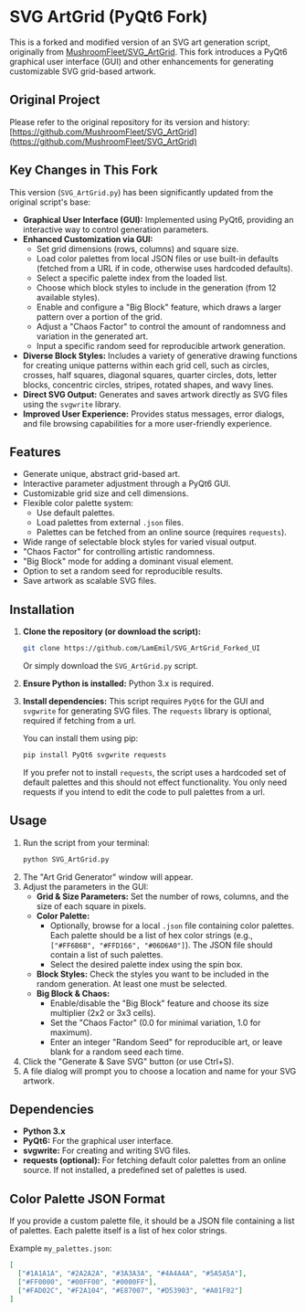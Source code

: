 # SVG ArtGrid (PyQt6 Fork)

This is a forked and modified version of an SVG art generation script, originally from [MushroomFleet/SVG_ArtGrid](https://github.com/MushroomFleet/SVG_ArtGrid). This fork introduces a PyQt6 graphical user interface (GUI) and other enhancements for generating customizable SVG grid-based artwork.

## Original Project

Please refer to the original repository for its version and history:
[https://github.com/MushroomFleet/SVG_ArtGrid](https://github.com/MushroomFleet/SVG_ArtGrid)

## Key Changes in This Fork

This version (`SVG_ArtGrid.py`) has been significantly updated from the original script's base:

* **Graphical User Interface (GUI):** Implemented using PyQt6, providing an interactive way to control generation parameters.
* **Enhanced Customization via GUI:**
    * Set grid dimensions (rows, columns) and square size.
    * Load color palettes from local JSON files or use built-in defaults (fetched from a URL if in code, otherwise uses hardcoded defaults).
    * Select a specific palette index from the loaded list.
    * Choose which block styles to include in the generation (from 12 available styles).
    * Enable and configure a "Big Block" feature, which draws a larger pattern over a portion of the grid.
    * Adjust a "Chaos Factor" to control the amount of randomness and variation in the generated art.
    * Input a specific random seed for reproducible artwork generation.
* **Diverse Block Styles:** Includes a variety of generative drawing functions for creating unique patterns within each grid cell, such as circles, crosses, half squares, diagonal squares, quarter circles, dots, letter blocks, concentric circles, stripes, rotated shapes, and wavy lines.
* **Direct SVG Output:** Generates and saves artwork directly as SVG files using the `svgwrite` library.
* **Improved User Experience:** Provides status messages, error dialogs, and file browsing capabilities for a more user-friendly experience.

## Features

* Generate unique, abstract grid-based art.
* Interactive parameter adjustment through a PyQt6 GUI.
* Customizable grid size and cell dimensions.
* Flexible color palette system:
    * Use default palettes.
    * Load palettes from external `.json` files.
    * Palettes can be fetched from an online source (requires `requests`).
* Wide range of selectable block styles for varied visual output.
* "Chaos Factor" for controlling artistic randomness.
* "Big Block" mode for adding a dominant visual element.
* Option to set a random seed for reproducible results.
* Save artwork as scalable SVG files.

## Installation

1.  **Clone the repository (or download the script):**
    ```bash
    git clone https://github.com/LamEmil/SVG_ArtGrid_Forked_UI
    ```
    Or simply download the `SVG_ArtGrid.py` script.

2.  **Ensure Python is installed:**
    Python 3.x is required.

3.  **Install dependencies:**
    This script requires `PyQt6` for the GUI and `svgwrite` for generating SVG files. The `requests` library is optional, required if fetching from a url.

    You can install them using pip:
    ```bash
    pip install PyQt6 svgwrite requests
    ```
    If you prefer not to install `requests`, the script uses a hardcoded set of default palettes and this should not effect functionality. You only need requests if you intend to edit the code to pull palettes from a url.

## Usage

1.  Run the script from your terminal:
    ```bash
    python SVG_ArtGrid.py
    ```
2.  The "Art Grid Generator" window will appear.
3.  Adjust the parameters in the GUI:
    * **Grid & Size Parameters:** Set the number of rows, columns, and the size of each square in pixels.
    * **Color Palette:**
        * Optionally, browse for a local `.json` file containing color palettes. Each palette should be a list of hex color strings (e.g., `["#FF6B6B", "#FFD166", "#06D6A0"]`). The JSON file should contain a list of such palettes.
        * Select the desired palette index using the spin box.
    * **Block Styles:** Check the styles you want to be included in the random generation. At least one must be selected.
    * **Big Block & Chaos:**
        * Enable/disable the "Big Block" feature and choose its size multiplier (2x2 or 3x3 cells).
        * Set the "Chaos Factor" (0.0 for minimal variation, 1.0 for maximum).
        * Enter an integer "Random Seed" for reproducible art, or leave blank for a random seed each time.
4.  Click the "Generate & Save SVG" button (or use Ctrl+S).
5.  A file dialog will prompt you to choose a location and name for your SVG artwork.

## Dependencies

* **Python 3.x**
* **PyQt6:** For the graphical user interface.
* **svgwrite:** For creating and writing SVG files.
* **requests (optional):** For fetching default color palettes from an online source. If not installed, a predefined set of palettes is used.

## Color Palette JSON Format

If you provide a custom palette file, it should be a JSON file containing a list of palettes. Each palette itself is a list of hex color strings.

Example `my_palettes.json`:
```json
[
  ["#1A1A1A", "#2A2A2A", "#3A3A3A", "#4A4A4A", "#5A5A5A"],
  ["#FF0000", "#00FF00", "#0000FF"],
  ["#FAD02C", "#F2A104", "#E87007", "#D53903", "#A01F02"]
]